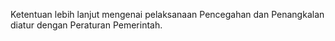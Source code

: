 Ketentuan lebih lanjut mengenai pelaksanaan Pencegahan dan Penangkalan diatur dengan Peraturan Pemerintah.